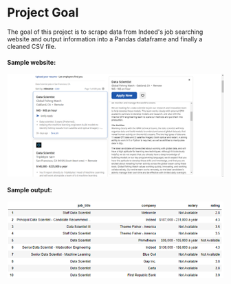 # Project Goal
The goal of this project is to scrape data from Indeed's job searching website and output information into a Pandas dataframe and finally a cleaned CSV file.

#### Sample website:
![](images/pic1.PNG)

#### Sample output:
![](images/img3.PNG)
